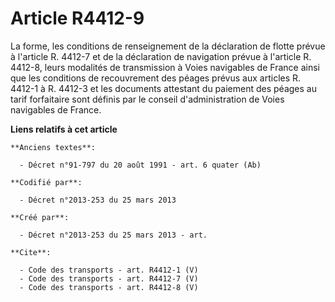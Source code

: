 # Article R4412-9

La forme, les conditions de renseignement de la déclaration de flotte prévue à l'article R. 4412-7 et de la déclaration de
navigation prévue à l'article R. 4412-8, leurs modalités de transmission à Voies navigables de France ainsi que les
conditions de recouvrement des péages prévus aux articles R. 4412-1 à R. 4412-3 et les documents attestant du paiement des
péages au tarif forfaitaire sont définis par le conseil d'administration de Voies navigables de France.

**Liens relatifs à cet article**

	**Anciens textes**:

	  - Décret n°91-797 du 20 août 1991 - art. 6 quater (Ab)

	**Codifié par**:

	  - Décret n°2013-253 du 25 mars 2013

	**Créé par**:

	  - Décret n°2013-253 du 25 mars 2013 - art.

	**Cite**:

	  - Code des transports - art. R4412-1 (V)
	  - Code des transports - art. R4412-7 (V)
	  - Code des transports - art. R4412-8 (V)
